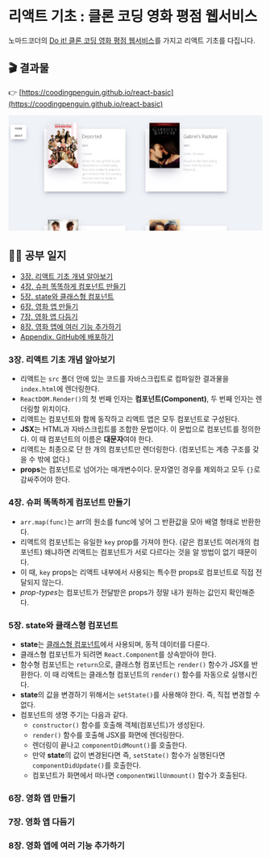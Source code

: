 # 리액트 기초 : 클론 코딩 영화 평점 웹서비스

노마드코더의 [Do it! 클론 코딩 영화 평점 웹서비스](http://www.yes24.com/Product/Goods/90344496)를 가지고 리액트 기초를 다집니다. 

## 🎬 결과물

👉 [https://coodingpenguin.github.io/react-basic](https://coodingpenguin.github.io/react-basic)

![result](./result.png)


## 👩‍💻 공부 일지

- [3장. 리액트 기초 개념 알아보기](#3장-리액트-기초-개념-알아보기)
- [4장. 슈퍼 똑똑하게 컴포넌트 만들기](#4장-슈퍼-똑똑하게-컴포넌트-만들기)
- [5장. state와 클래스형 컴포넌트](#5장-state와-클래스형-컴포넌트)
- [6장. 영화 앱 만들기](#6장-영화-앱-만들기)
- [7장. 영화 앱 다듬기](#7장-영화-앱-다듬기)
- [8장. 영화 앱에 여러 기능 추가하기](#8장-영화-앱에-여러-기능-추가하기)
- [Appendix. GitHub에 배포하기](#appendix-github에-배포하기)

### 3장. 리액트 기초 개념 알아보기
- 리액트는 `src` 폴더 안에 있는 코드를 자바스크립트로 컴파일한 결과물을 `index.html`에 렌더링한다.
- `ReactDOM.Render()`의 첫 번째 인자는 **컴포넌트(Component)**, 두 번째 인자는 렌더링할 위치이다.
- 리액트는 컴포넌트와 함께 동작하고 리액트 앱은 모두 컴포넌트로 구성된다.
- **JSX**는 HTML과 자바스크립트를 조합한 문법이다. 이 문법으로 컴포넌트를 정의한다. 이 때 컴포넌트의 이름은 **대문자**여야 한다.
- 리액트는 최종으로 단 한 개의 컴포넌트만 렌더링한다. (컴포넌트는 계층 구조를 갖을 수 밖에 없다.)
- **props**는 컴포넌트로 넘어가는 매개변수이다. 문자열인 경우를 제외하고 모두 `{}`로 감싸주어야 한다.

### 4장. 슈퍼 똑똑하게 컴포넌트 만들기

- `arr.map(func)`는 arr의 원소를 func에 넣어 그 반환값을 모아 배열 형태로 반환한다.
- 리액트의 컴포넌트는 유일한 `key` prop를 가져야 한다. (같은 컴포넌트 여러개의 컴포넌트) 왜냐하면 리액트는 컴포넌트가 서로 다르다는 것을 알 방법이 없기 때문이다.
- 이 때, `key` props는 리액트 내부에서 사용되는 특수한 props로 컴포넌트로 직접 전달되지 않는다.
- *prop-types*는 컴포넌트가 전달받은 props가 정말 내가 원하는 값인지 확인해준다.

### 5장. state와 클래스형 컴포넌트

- **state**는 <u>클래스형 컴포넌트</u>에서 사용되며, 동적 데이터를 다룬다.
- 클래스형 컴포넌트가 되려면 `React.Component`를 상속받아야 한다.
- 함수형 컴포넌트는 `return`으로, 클래스형 컴포넌트는 `render()` 함수가 JSX를 반환한다. 이 때 리액트는 클래스형 컴포넌트의 `render()` 함수를 자동으로 실행시킨다.
- **state**의 값을 변경하기 위해서는 `setState()`를 사용해야 한다. 즉, 직접 변경할 수 없다.
- 컴포넌트의 생명 주기는 다음과 같다.
    - `constructor()` 함수를 호출해 객체(컴포넌트)가 생성된다.
    - `render()` 함수를 호출해 JSX를 화면에 렌더링한다.
    - 렌더링이 끝나고 `componentDidMount()`를 호출한다.
    - 만약 **state**의 값이 변경된다면 즉, `setState()` 함수가 실행된다면 `componentDidUpdate()`를 호출한다.
    - 컴포넌트가 화면에서 떠나면 `componentWillUnmount()` 함수가 호출된다.

### 6장. 영화 앱 만들기

### 7장. 영화 앱 다듬기

### 8장. 영화 앱에 여러 기능 추가하기